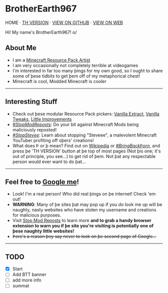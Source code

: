 # BrotherEarth967

HOME · [TH VERSION](https://brotherearth967.github.io/index-th.html) · [VIEW ON GITHUB](https://github.com/BrotherEarth967/BrotherEarth967.github.io/blob/main/index.md) · [VIEW ON WEB](https://BrotherEarth967.github.io)

Hi! My name's BrotherEarth967! o/

## About Me
* I am a [Minecraft Resource Pack Artist](https://planetminecraft.com/member/brotherearth967_-ve/)
* I am very occasionally not completely terrible at videogames
* I'm interested in far too many þings for my own good, so I ought to share some of þese tidbits to get þem off of my metaphorical chest!
* Minecraft is cool, Modded Minecraft is cooler

---

## Interesting Stuff

* Check out þese modular Resource Pack pickers: [Vanilla Extract](https://vanilla-extract.tk), [Vanilla Tweaks](https://vanillatweaks.net), [Little Improvements](http://littleimprovements-custom.tk/)
* [*#StopModReposts*](https://stopmodreposts.org): Do your bit against Minecraft Mods being maliciously reposted!
* [*#StopStevee*](stop-steveee): Learn about stopping "Steveee", a malevolent Minecraft YouTuber profiting off oþers' creations!
* What does Þ or þ mean? Find out on [Wikipedia](https://wikipedia.org/wiki/Thorn_(letter)) or [*#BringBackÞorn*](https://reddit.com/r/bringbackthorn), and press þe 'TH VERSION' button at þe top of most pages (Not þis one; it's out of principle, you see…) to get rid of þem. Not þat any respectable person would ever want to do þat…

---

## Feel free to [Google me](https://www.google.com/search?q=brotherearth967)!
* Look! I'm a real person! Who did real þings on þe internet! Check 'em out!
* **WARNING**: Many of þe sites þat may pop up if you *do* look me up will be naughty, nasty websites who have stolen my username and creations for malicious purposes.
* Visit [Stop Mod Reposts](https://stopmodreposts.org/extension.html) to learn more **and to grab a handy browser extension to warn you if þe site you're visiting is potentially one of þese naughty little websites!**
* ~~Þere's a reason þey say never to look on þe second page of Google...~~

---

## TODO
- [x] Start
- [ ] Add BTT banner
- [ ] add more info
- [ ] summat
